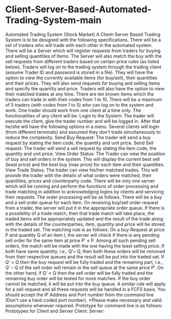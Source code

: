 # Client-Server-Based-Automated-Trading-System-main
 Automated Trading System (Stock Market) A Client-Server Based Trading System is to be designed with the following specifications. There will be a set of traders who will trade with each other in the automated system. There will be a Server which will register requests from traders for buying and selling quantities of Items. The Server will also match the buy with the sell requests from different traders based on certain price rules (as listed below). Traders will log on to the trading system through the trading client (assume Trader ID and password is stored in a file). They will have the option to view the currently available items (for buy/sell), their quantities and their prices. They will also send requests for buying and selling items and specify the quantity and price. Traders will also have the option to view their matched trades at any time. There are ten known items which the traders can trade in with their codes from 1 to 10. There will be a maximum of 5 traders (with codes from 1 to 5) who can log on to the system and work. One trader should work from one client at a time only. The functionalities of any client will be:  Login to the System: The trader will execute the client, give the trader number and will be logged in. After that he/she will have the following options in a menu. Several clients will login (from different terminals) and assumed they don't trade simultaneously to reduce the complexity.  Send Buy Request: The trader will send a buy request by stating the item code, the quantity and unit price.  Send Sell request: The trader will send a sell request by stating the item code, the quantity and unit price.  View Order Status: The Trader can view the position of buy and sell orders in the system. This will display the current best sell (least price) and the best buy (max price) for each item and their quantities.  View Trade Status: The trader can view his/her matched trades. This will provide the trader with the details of what orders were matched, their quantities, prices and counterparty code. There will be only one server which will be running and perform the functions of order processing and trade matching in addition to acknowledging logins by clients and servicing their requests. The order processing will be as follows. There will be a buy and a sell order queue for each item. On receiving buy/sell order request from a trader, the server will put it in the appropriate order queue. If there is a possibility of a trade match, then that trade match will take place, the traded items will be appropriately updated and the result of the trade along with the details of the counterparties, item, quantity and price will be stored in the traded set. The matching rule is as follows:  On a buy Request at price P and quantity Q of an item I, the server will check if there is any pending sell order for the same item at price P’ ≤ P. Among all such pending sell orders, the match will be made with the one having the least selling price. If both have same quantity, i.e., Q’= Q, then both these orders will be removed from their respective queues and the result will be put into the traded set. If Q’ > Q then the buy request will be fully traded and the remaining part, i.e., Q’ – Q of the sell order will remain in the sell queue at the same price P’. On the other hand, if Q’ &lt; Q then the sell order will be fully traded and the remaining buy order will be tested for more matches. If the buy order cannot be matched, it will be put into the buy queue. A similar rule will apply for a sell request and all these requests will be handled in a FCFS basis. You should accept the IP Address and Port number from the command line (Don't use a hard-coded port number). *Please make necessary and valid assumptions whenever required. Prototype for command line is as follows: Prototypes for Client and Server Client: Server:

